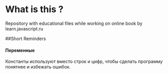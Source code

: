 # What is this ?
Repository with educational files while working on online book by learn.javascript.ru


##Short Reminders
#### Переменные
Константы используют вместо строк и цифр, чтобы сделать программу понятнее и избежать ошибок.

